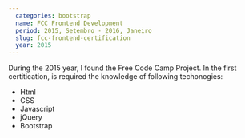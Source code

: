 ```yaml
---
  categories: bootstrap
  name: FCC Frontend Development
  period: 2015, Setembro - 2016, Janeiro
  slug: fcc-frontend-certification
  year: 2015
---
```


<p>During the 2015 year, I found the Free Code Camp Project. In the first certitication, is required the knowledge of following techonogies:</p>

<ul>
  <li>Html</li>
  <li>CSS</li>
  <li>Javascript</li>
  <li>jQuery</li>
  <li>Bootstrap</li>
</ul>